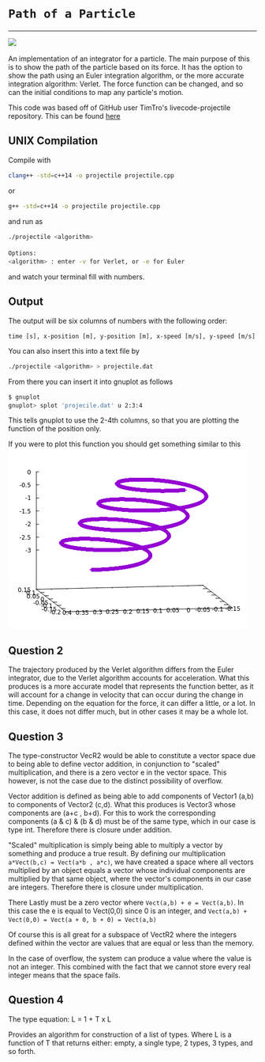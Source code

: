 # `Path of a Particle`
---
![](https://travis-ci.org/SOFE-2850U/assignment-1-team-int-elligence.svg?branch=master)

An implementation of an integrator for a particle. The main purpose of this is to show the path of the particle based on its force. It has the option to show the path using an Euler integration algorithm, or the more accurate integration algorithm: Verlet. The force function can be changed, and so can the initial conditions to map any particle's motion.

This code was based off of GitHub user TimTro's livecode-projectile repository. This can be found [here](https://github.com/timtro/livecode-projectile)


## UNIX Compilation

Compile with
```bash
clang++ -std=c++14 -o projectile projectile.cpp
```
or
```bash
g++ -std=c++14 -o projectile projectile.cpp
```
and run as
```bash
./projectile <algorithm>

Options:
<algorithm> : enter -v for Verlet, or -e for Euler
```
and watch your terminal fill with numbers.

## Output

The output will be six columns of numbers with the following order:
```
time [s], x-position [m], y-position [m], x-speed [m/s], y-speed [m/s]
```

You can also insert this into a text file by

```bash
./projectile <algorithm> > projectile.dat
```

From there you can insert it into gnuplot as follows

```bash
$ gnuplot
gnuplot> splot 'projecile.dat' u 2:3:4
```

This tells gnuplot to use the 2-4th columns, so that you are plotting the function of the position only.

If you were to plot this function you should get something similar to this
![](example.png)

## Question 2

The trajectory produced by the Verlet algorithm differs from the Euler integrator, due to the Verlet algorithm
accounts for acceleration. What this produces is a more accurate model that represents the function better, as it will account
for a change in velocity that can occur during the change in time. Depending on the equation for the force, it can differ a little, or a lot. In this case, it does not differ much, but in other cases it may be a whole lot.

## Question 3

The type-constructor VecR2<int> would be able to constitute a vector space due to being able to define vector addition, in conjunction to "scaled" multiplication, and there is a zero vector e in the vector space. This however, is not the case due to the distinct possibility of overflow.

Vector addition is defined as being able to add components of Vector1 (a,b) to components of Vector2 (c,d). What this produces is Vector3 whose components are (a+c , b+d). For this to work the corresponding components (a & c) & (b & d) must be of the same type, which in our case is type int. Therefore there is closure under addition.

"Scaled" multiplication is simply being able to multiply a vector by something and produce a true result. By defining our multiplication ```a*Vect(b,c) = Vect(a*b , a*c)```, we have created a space where all vectors multiplied by an object equals a vector whose individual components are multiplied by that same object, where the vector's components in our case are integers. Therefore there is closure under multiplication.

There Lastly must be a zero vector where ```Vect(a,b) + e = Vect(a,b)```. In this case the e is equal to Vect(0,0) since 0 is an integer, and ```Vect(a,b) + Vect(0,0) = Vect(a + 0, b + 0) = Vect(a,b)```

Of course this is all great for a subspace of VectR2<int> where the integers defined within the vector are values that are equal or less than the memory.

In the case of overflow, the system can produce a value where the value is not an integer. This combined with the fact that we cannot store every real integer means that the space fails.


## Question 4

The type equation: L<T> = 1 + T x L<T>

Provides an algorithm for construction of a list of types. Where L is a function of T that returns either: empty, a single type, 2 types, 3 types, and so forth.

